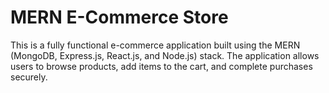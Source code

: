 ﻿# MERN E-Commerce Store 
This is a fully functional e-commerce application built using the MERN (MongoDB, Express.js, React.js, and Node.js) stack. The application allows users to browse products, add items to the cart, and complete purchases securely.


